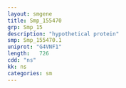 ```yaml
---
layout: smgene
title: Smp_155470
grp: Smp_15
description: "hypothetical protein"
smp: Smp_155470.1
uniprot: "G4VNF1"
length:   726
cdd: "ns"
kk: ns
categories: sm
---
```

